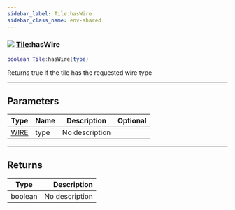 ```yaml
---
sidebar_label: Tile:hasWire
sidebar_class_name: env-shared
---
```


### ![](/img/wiki/shared.png) [Tile](../tile/README.md):hasWire

```lua
boolean Tile:hasWire(type)
```

Returns true if the tile has the requested wire type<br/>

-----------------
## Parameters

| Type   | Name | Description | Optional |
| ------ | ---- | ----------- | -------: |
| [WIRE](../wire/README.md) | type | No description |   |

-----------------
## Returns

| Type   | Description |
| ------ | ----------: |
| boolean | No description |
